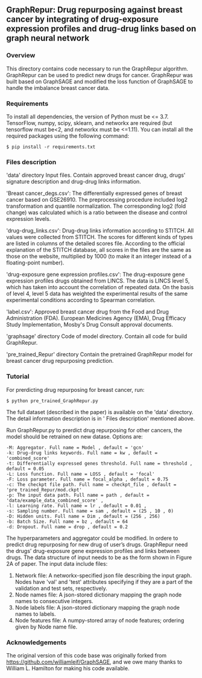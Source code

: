 ## GraphRepur: Drug repurposing against breast cancer by integrating of drug-exposure expression profiles and drug-drug links based on graph neural network

### Overview
This directory contains code necessary to run the GraphRepur algorithm.
GraphRepur can be used to predict new drugs for cancer. GraphRepur was built based on GraphSAGE and modified the loss function of GraphSAGE to handle the imbalance breast cancer data.

### Requirements
To install all dependencies, the version of Python must be <= 3.7. TensorFlow, numpy, scipy, sklearn, and networkx are required (but tensorflow must be<2, and networkx must be <=1.11). You can install all the required packages using the following command:

	$ pip install -r requirements.txt
	


### Files description
'data' directory
	Input files. Contain approved breast cancer drug, drugs' signature description and drug-drug links information.

'Breast cancer_degs.csv': The differentially expressed genes of breast cancer based on GSE26910. The preprocessing procedure included log2 transformation and quantile normalization. The corresponding log2 (fold change) was calculated which is a ratio between the disease and control expression levels. 

'drug-drug_links.csv': Drug-drug links information according to STITCH. All values were collected from STITCH. The scores for different kinds of types are listed in columns of the detailed scores file. According to the official explanation of the STITCH database, all scores in the files are the same as those on the website, multiplied by 1000 (to make it an integer instead of a floating-point number).

'drug-exposure gene expression profiles.csv': The drug-exposure gene expression profiles drugs obtained from LINCS. The data is LINCS level 5, which has taken into account the correlation of repeated data. On the basis of level 4, level 5 data has weighted the experimental results of the same experimental conditions according to Spearman correlation.

'label.csv': Approved breast cancer drug from the Food and Drug Administration (FDA). European Medicines Agency (EMA), Drug Efficacy Study Implementation, Mosby's Drug Consult approval documents.
	
'graphsage' directory
	Code of model directory. Contain all code for build GraphRepur.

'pre_trained_Repur' directory
	Contain the pretrained GraphRepur model for breast cancer drug repurposing prediction.
	
### Tutorial	
For prerdicting drug repurposing for breast cancer, run:

	$ python pre_trained_GraphRepur.py
	
The full dataset (described in the paper) is available on the 'data' directory. The detail information description is in ' Files description' mentioned above.

Run GraphRepur.py to prerdict drug repurposing for other cancers, the model should be retrained on new datase. Options are:

	-M: Aggregator. Full name = Model , default = 'gcn' 
	-k: Drug-drug links keywords. Full name = kw , default = 'combined_score'  
	-t: Differentially expressed genes threshold. Full name = threshold , default = 0.05 
	-L: Loss function. Full name = LOSS , default = 'focal' 
	-F: Loss parameter. Full name = focal_alpha , default = 0.75 
	-c: The checkpt file path. Full name = checkpt_file , default = 'pre_trained_Repur/mod.ckpt' 
	-p: The input data path. Full name = path , default = 'data/example_data_combined_score' , 
	-l: Learning rate. Full name = lr , default = 0.01 , 
	-s: Sampling number. Full name = sam , default = (25 , 10 , 0) 
	-D: Hidden units. Full name = Dim , default = (256 , 256)
	-b: Batch Size. Full name = bz , default = 64 
	-d: Dropout. Full name = drop , default = 0.2 


The hyperparameters and aggregator could be modified. In ordere to predict drug repurposing for new drug of user’s drugs. GraphRepur need the drugs’ drug-exposure gene expression profiles and links between drugs. The data structure of input needs to be as the form shown in Figure 2A of paper.
The input data include files:
1) Network file: A networkx-specified json file describing the input graph. Nodes have 'val' and 'test' attributes specifying if they are a part of the validation and test sets, respectively.
2) Node names file: A json-stored dictionary mapping the graph node names to consecutive integers.
3) Node labels file: A json-stored dictionary mapping the graph node names to labels.
4) Node features file: A numpy-stored array of node features; ordering given by Node name file. 

### Acknowledgements
The original version of this code base was originally forked from https://github.com/williamleif/GraphSAGE, and we owe many thanks to William L. Hamilton for making his code available.
